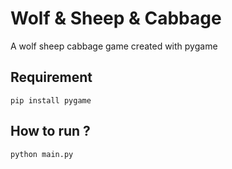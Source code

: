 # Wolf & Sheep & Cabbage
A wolf sheep cabbage game created with pygame

## Requirement
```
pip install pygame
```

## How to run ?
```
python main.py
```
